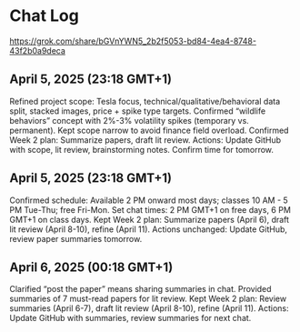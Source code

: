 # Chat Log 

https://grok.com/share/bGVnYWN5_2b2f5053-bd84-4ea4-8748-43f2b0a9deca

## April 5, 2025 (23:18 GMT+1)
Refined project scope: Tesla focus, technical/qualitative/behavioral data split, stacked images, price + spike type targets.
Confirmed “wildlife behaviors” concept with 2%-3% volatility spikes (temporary vs. permanent).
Kept scope narrow to avoid finance field overload.
Confirmed Week 2 plan: Summarize papers, draft lit review.
Actions: Update GitHub with scope, lit review, brainstorming notes. Confirm time for tomorrow.
## April 5, 2025 (23:18 GMT+1)
Confirmed schedule: Available 2 PM onward most days; classes 10 AM - 5 PM Tue-Thu; free Fri-Mon.
Set chat times: 2 PM GMT+1 on free days, 6 PM GMT+1 on class days.
Kept Week 2 plan: Summarize papers (April 6), draft lit review (April 8-10), refine (April 11).
Actions unchanged: Update GitHub, review paper summaries tomorrow.
## April 6, 2025 (00:18 GMT+1)
Clarified “post the paper” means sharing summaries in chat.
Provided summaries of 7 must-read papers for lit review.
Kept Week 2 plan: Review summaries (April 6-7), draft lit review (April 8-10), refine (April 11).
Actions: Update GitHub with summaries, review summaries for next chat.

